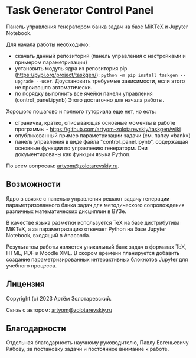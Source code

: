 Task Generator Control Panel
===========

Панель управления генератором банка задач на базе MiKTeX и Jupyter Notebook.

Для начала работы необходимо:
* скачать данный репозиторий (панель управления с настройками и примером параметризации)
* установить модуль ядра из репозитория pip (https://pypi.org/project/taskgen/): ``python -m pip install taskgen --upgrade --user``. Доустановить требуемые зависимости, если этого не произошло автоматически.
* по порядку выполнить все ячейки панели управления (control_panel.ipynb)
Этого достаточно для начала работы.

Хорошого пошагово и полного туториала еще нет, но есть:
* страничка, кратко, описывающая основные моменты в работе программы - https://github.com/artyom-zolotarevskiy/taskgen/wiki
* опубликованный пример параметризации задачи (см. папку «bank»)
* панель управления в виде файла "control_panel.ipynb", содержащая основные функции по управлению генераторм. Они документированы как функции языка Python.


По всем вопросам: artyom@zolotarevskiy.ru.


Возможности
----------
Ядро в связке с панелью управления решают задачу генерации параметризованного банка задач 
для методического сопровождения различных математических дисциплин в ВУЗе.

В качестве языка разметки используется TeX на базе дистрибутива MiKTeX, а за параметризацию отвечает Python на базе
Jupyter Notebook, входящий в Anaconda.

Результатом работы является уникальный банк задач в форматах TeX, HTML, PDF и Moodle XML. В скором времени планируется 
добавить создание параметризированных интерактивных блокнотов Jupyter для учебного процесса.


Лицензия
-------
Copyright (c) 2023 Артём Золотаревский.

Связь с автором: artyom@zolotarevskiy.ru

Благодарности
-------
Отдельная благодарность научному руководителю, Павлу Евгеньевичу Рябову,
за постановку задачи и постоянное внимание к работе.
